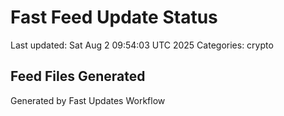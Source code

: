 # Fast Feed Update Status
Last updated: Sat Aug  2 09:54:03 UTC 2025
Categories: crypto

## Feed Files Generated

Generated by Fast Updates Workflow
